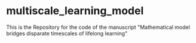 # multiscale_learning_model
This is the Repository for the code of the manuscript "Mathematical model bridges disparate timescales of lifelong learning"

